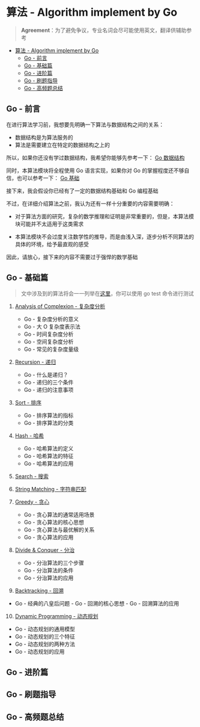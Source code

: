 # 算法 - Algorithm implement by Go

> **Agreement**：为了避免争议，专业名词会尽可能使用英文，翻译供辅助参考

- [算法 - Algorithm implement by Go](#算法---algorithm-implement-by-go)
  - [Go - 前言](#go---前言)
  - [Go - 基础篇](#go---基础篇)
  - [Go - 进阶篇](#go---进阶篇)
  - [Go - 刷题指导](#go---刷题指导)
  - [Go - 高频题总结](#go---高频题总结)

## Go - 前言

在进行算法学习前，我想要先明确一下算法与数据结构之间的关系：

- 数据结构是为算法服务的
- 算法是需要建立在特定的数据结构之上的

所以，如果你还没有学过数据结构，我希望你能够先参考一下：
[Go 数据结构](https://github.com/Superego-CodeEngineer/GoGetit/blob/main/docs/Data-Structure/README.md)

同时，本算法模块将全程使用 Go 语言实现，如果你对 Go 的掌握程度还不够自信，也可以参考一下：
[Go 基础](https://github.com/Superego-CodeEngineer/GoGetit/blob/main/docs/Language/README.md)

接下来，我会假设你已经有了一定的数据结构基础和 Go 编程基础

不过，在详细介绍算法之前，我认为还有一样十分重要的内容需要明确：

- 对于算法方面的研究，复杂的数学推理和证明是非常重要的，但是，本算法模块可能并不太适用于这类需求

- 本算法模块不会过度关注数学性的推导，而是由浅入深，逐步分析不同算法的具体的环境，给予最直观的感受

因此，请放心，接下来的内容不需要过于强悍的数学基础

## Go - 基础篇

> 文中涉及到的算法将会一一列举在[这里](../../code/Algorithm/basic/)，你可以使用 go test 命令进行测试

1. [Analysis of Complexion - 复杂度分析](basic/01-complexion-analysis.md)
   - Go - 复杂度分析的意义
   - Go - 大 O 复杂度表示法
   - Go - 时间复杂度分析
   - Go - 空间复杂度分析
   - Go - 常见的复杂度量级

2. [Recursion - 递归](basic/02-recursion.md)
   - Go - 什么是递归？
   - Go - 递归的三个条件
   - Go - 递归的注意事项

3. [Sort - 排序](basic/03-sort.md)
   - Go - 排序算法的指标
   - Go - 排序算法的分类

4. [Hash - 哈希](basic/04-hash.md)
   - Go - 哈希算法的定义
   - Go - 哈希算法的特征
   - Go - 哈希算法的应用

5. [Search - 搜索](basic/05-search.md)

6. [String Matching - 字符串匹配](basic/06-string-matching.md)

7. [Greedy - 贪心](basic/07-greedy.md)
   - Go - 贪心算法的通常适用场景
   - Go - 贪心算法的核心思想
   - Go - 贪心算法与最优解的关系
   - Go - 贪心算法的应用

8. [Divide & Conquer - 分治](basic/08-divide-conquer.md)
   - Go - 分治算法的三个步骤
   - Go - 分治算法的条件
   - Go - 分治算法的应用

9.  [Backtracking - 回溯](basic/09-backtracking.md)
   - Go - 经典的八皇后问题
	- Go - 回溯的核心思想
	- Go - 回溯算法的应用

10. [Dynamic Programming - 动态规划](basic/10-dynamic-programming.md)
  - Go - 动态规划的通用模型
  - Go - 动态规划的三个特征
  - Go - 动态规划的两种方法
  - Go - 动态规划的应用

## Go - 进阶篇

## Go - 刷题指导

## Go - 高频题总结
